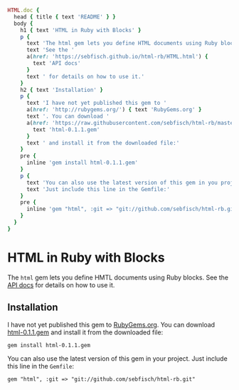 ```ruby
HTML.doc {
  head { title { text 'README' } }
  body {
    h1 { text 'HTML in Ruby with Blocks' }
    p {
      text 'The html gem lets you define HTML documents using Ruby blocks. '
      text 'See the '
      a(href: 'https://sebfisch.github.io/html-rb/HTML.html') {
        text 'API docs'
      }
      text ' for details on how to use it.'
    }
    h2 { text 'Installation' }
    p {
      text 'I have not yet published this gem to '
      a(href: 'http://rubygems.org/') { text 'RubyGems.org' }
      text '. You can download '
      a(href: 'https://raw.githubusercontent.com/sebfisch/html-rb/master/html-0.1.1.gem') {
        text 'html-0.1.1.gem'
      }
      text ' and install it from the downloaded file:'
    }
    pre {
      inline 'gem install html-0.1.1.gem'
    }
    p {
      text 'You can also use the latest version of this gem in you project. '
      text 'Just include this line in the Gemfile:'
    }
    pre {
      inline 'gem "html", :git => "git://github.com/sebfisch/html-rb.git"'
    }
  }
}
```

# HTML in Ruby with Blocks

The `html` gem lets you define HMTL documents using Ruby blocks. See the [API docs](https://sebfisch.github.io/html-rb/HTML.html) for details on how to use it.

## Installation

I have not yet published this gem to [RubyGems.org](http://rubygems.org/). You can download [html-0.1.1.gem](https://raw.githubusercontent.com/sebfisch/html-rb/master/html-0.1.1.gem) and install it from the downloaded file:

    gem install html-0.1.1.gem

You can also use the latest version of this gem in your project.
Just include this line in the `Gemfile`:

    gem "html", :git => "git://github.com/sebfisch/html-rb.git"
